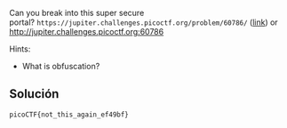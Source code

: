 Can you break into this super secure portal? `https://jupiter.challenges.picoctf.org/problem/60786/` ([link](https://jupiter.challenges.picoctf.org/problem/60786/)) or http://jupiter.challenges.picoctf.org:60786

Hints:
- What is obfuscation?

## Solución

`picoCTF{not_this_again_ef49bf}`